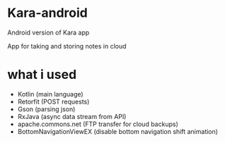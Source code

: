 # Kara-android
Android version of Kara app

App for taking and storing notes in cloud 

# what i used

 - Kotlin					(main language)
 - Retorfit 				(POST requests)
 - Gson						(parsing json)
 - RxJava					(async data stream from API)
 - apache.commons.net 		(FTP transfer for cloud backups)
 - BottomNavigationViewEX	(disable bottom navigation shift animation)

